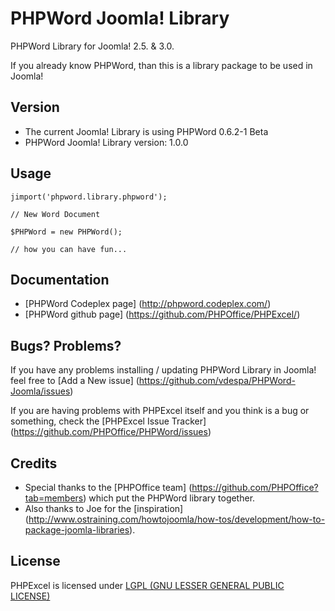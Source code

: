 PHPWord Joomla! Library
=======================

PHPWord Library for Joomla! 2.5. &amp; 3.0. 

If you already know PHPWord, than this is a library package to be used in Joomla!

Version
-------

* The current Joomla! Library is using PHPWord 0.6.2-1 Beta
* PHPWord Joomla! Library version: 1.0.0

Usage
-----

`jimport('phpword.library.phpword');  `

`// New Word Document  `

`$PHPWord = new PHPWord();  `

`// how you can have fun...  `

Documentation
-------------

* [PHPWord Codeplex page] (http://phpword.codeplex.com/)
* [PHPWord github page] (https://github.com/PHPOffice/PHPExcel/)

Bugs? Problems?
---------------

If you have any problems installing / updating PHPWord Library in Joomla! feel free to [Add a New issue] (https://github.com/vdespa/PHPWord-Joomla/issues)

If you are having problems with PHPExcel itself and you think is a bug or something, check the [PHPExcel Issue Tracker] (https://github.com/PHPOffice/PHPWord/issues)

Credits
-------

* Special thanks to the [PHPOffice team] (https://github.com/PHPOffice?tab=members) which put the PHPWord library together.
* Also thanks to Joe for the [inspiration] (http://www.ostraining.com/howtojoomla/how-tos/development/how-to-package-joomla-libraries).


License
-------
PHPExcel is licensed under [LGPL (GNU LESSER GENERAL PUBLIC LICENSE)](https://github.com/PHPOffice/PHPExcel/blob/master/license.md)

